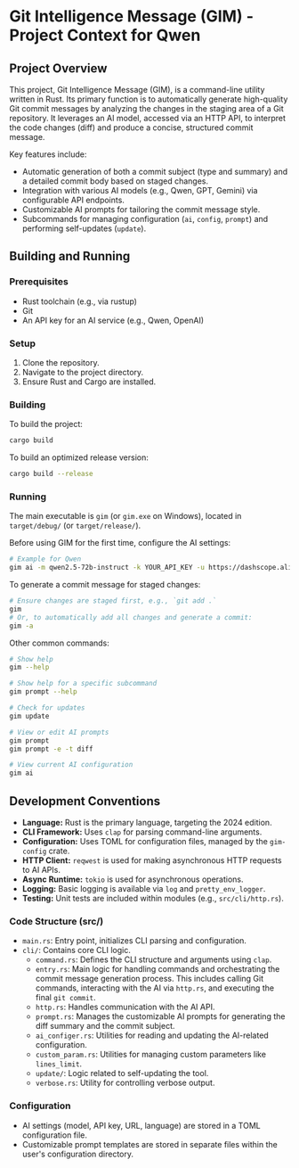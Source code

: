 # Git Intelligence Message (GIM) - Project Context for Qwen

## Project Overview

This project, Git Intelligence Message (GIM), is a command-line utility written in Rust. Its primary function is to automatically generate high-quality Git commit messages by analyzing the changes in the staging area of a Git repository. It leverages an AI model, accessed via an HTTP API, to interpret the code changes (diff) and produce a concise, structured commit message.

Key features include:
- Automatic generation of both a commit subject (type and summary) and a detailed commit body based on staged changes.
- Integration with various AI models (e.g., Qwen, GPT, Gemini) via configurable API endpoints.
- Customizable AI prompts for tailoring the commit message style.
- Subcommands for managing configuration (`ai`, `config`, `prompt`) and performing self-updates (`update`).

## Building and Running

### Prerequisites
- Rust toolchain (e.g., via rustup)
- Git
- An API key for an AI service (e.g., Qwen, OpenAI)

### Setup
1.  Clone the repository.
2.  Navigate to the project directory.
3.  Ensure Rust and Cargo are installed.

### Building
To build the project:
```bash
cargo build
```
To build an optimized release version:
```bash
cargo build --release
```

### Running
The main executable is `gim` (or `gim.exe` on Windows), located in `target/debug/` (or `target/release/`).

Before using GIM for the first time, configure the AI settings:
```bash
# Example for Qwen
gim ai -m qwen2.5-72b-instruct -k YOUR_API_KEY -u https://dashscope.aliyuncs.com/compatible-mode/v1 -l English
```

To generate a commit message for staged changes:
```bash
# Ensure changes are staged first, e.g., `git add .`
gim
# Or, to automatically add all changes and generate a commit:
gim -a
```

Other common commands:
```bash
# Show help
gim --help

# Show help for a specific subcommand
gim prompt --help

# Check for updates
gim update

# View or edit AI prompts
gim prompt
gim prompt -e -t diff

# View current AI configuration
gim ai
```

## Development Conventions

- **Language:** Rust is the primary language, targeting the 2024 edition.
- **CLI Framework:** Uses `clap` for parsing command-line arguments.
- **Configuration:** Uses TOML for configuration files, managed by the `gim-config` crate.
- **HTTP Client:** `reqwest` is used for making asynchronous HTTP requests to AI APIs.
- **Async Runtime:** `tokio` is used for asynchronous operations.
- **Logging:** Basic logging is available via `log` and `pretty_env_logger`.
- **Testing:** Unit tests are included within modules (e.g., `src/cli/http.rs`).

### Code Structure (src/)
- `main.rs`: Entry point, initializes CLI parsing and configuration.
- `cli/`: Contains core CLI logic.
    - `command.rs`: Defines the CLI structure and arguments using `clap`.
    - `entry.rs`: Main logic for handling commands and orchestrating the commit message generation process. This includes calling Git commands, interacting with the AI via `http.rs`, and executing the final `git commit`.
    - `http.rs`: Handles communication with the AI API.
    - `prompt.rs`: Manages the customizable AI prompts for generating the diff summary and the commit subject.
    - `ai_configer.rs`: Utilities for reading and updating the AI-related configuration.
    - `custom_param.rs`: Utilities for managing custom parameters like `lines_limit`.
    - `update/`: Logic related to self-updating the tool.
    - `verbose.rs`: Utility for controlling verbose output.

### Configuration
- AI settings (model, API key, URL, language) are stored in a TOML configuration file.
- Customizable prompt templates are stored in separate files within the user's configuration directory.
